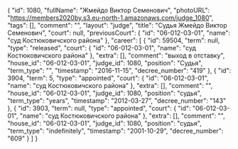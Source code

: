 {
    "id": 1080,
    "fullName": "Жмейдо Виктор Семенович",
    "photoURL": "https://members2020by.s3.eu-north-1.amazonaws.com/judge_1080",
    "tags": [],
    "comment": "",
    "layout": "judge",
    "title": "Судья Жмейдо Виктор Семенович",
    "court": null,
    "previousCourt": {
        "id": "06-012-03-01",
        "name": "суд Костюковичского района"
    },
    "career": [
        {
            "id": 59504,
            "term": null,
            "type": "released",
            "court": {
                "id": "06-012-03-01",
                "name": "суд Костюковичского района"
            },
            "extra": [],
            "comment": "выход в отставку",
            "house_id": "06-012-03-01",
            "judge_id": 1080,
            "position": "Судья",
            "term_type": "",
            "timestamp": "2016-11-15",
            "decree_number": "419"
        },
        {
            "id": 3904,
            "term": 5,
            "type": "appointed",
            "court": {
                "id": "06-012-03-01",
                "name": "суд Костюковичского района"
            },
            "extra": [],
            "comment": "",
            "house_id": "06-012-03-01",
            "judge_id": 1080,
            "position": "судья",
            "term_type": "years",
            "timestamp": "2012-03-27",
            "decree_number": "143"
        },
        {
            "id": 3903,
            "term": null,
            "type": "appointed",
            "court": {
                "id": "06-012-03-01",
                "name": "суд Костюковичского района"
            },
            "extra": [],
            "comment": "",
            "house_id": "06-012-03-01",
            "judge_id": 1080,
            "position": "судья",
            "term_type": "indefinitely",
            "timestamp": "2001-10-29",
            "decree_number": "609"
        }
    ]
}